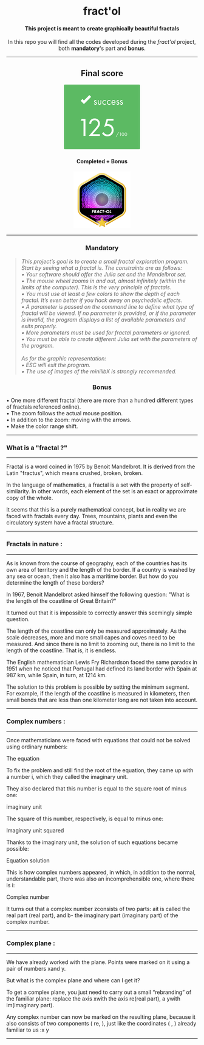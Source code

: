 <h1 align=center>
	<b>fract'ol</b>
</h1>

<h4 align=center>
	This project is meant to create graphically beautiful fractals
</h4>

<p align=center>
	In this repo you will find all the codes developed during the <i>fract'ol</i> project, both <b>mandatory</b>'s part and <b>bonus</b>.
</p>

---

<div align=center>
<h2>
	Final score
</h2>
<img src=https://github.com/ablaamim/Fract-ol/blob/master/SRC_IMG/score_125.png />
<h4>Completed + Bonus</h4>
<img src=https://github.com/ablaamim/Fract-ol/blob/master/SRC_IMG/fractolm.png />
</div>

---

<h3 align=center>
Mandatory
</h3>

> <i>This project’s goal is to create a small fractal exploration program. Start by seeing what a fractal is.
The constraints are as follows:<br>
• Your software should offer the Julia set and the Mandelbrot set.<br>
• The mouse wheel zooms in and out, almost infinitely (within the limits of the
computer). This is the very principle of fractals.<br>
• You must use at least a few colors to show the depth of each fractal. It’s even better if you hack away on psychedelic effects.<br>
• A parameter is passed on the command line to define what type of fractal will be viewed. If no parameter is provided, or if the parameter is invalid, the program displays a list of available parameters and exits properly.<br>
• More parameters must be used for fractal parameters or ignored.<br>
• You must be able to create different Julia set with the parameters of the program.<br><br>
As for the graphic representation:<br>
• ESC will exit the program.<br>
• The use of images of the minilibX is strongly recommended.</i>

<p align=center>

</p>

<h3 align=center>
Bonus
</h3>

• One more different fractal (there are more than a hundred different types of fractals
referenced online).<br>
• The zoom follows the actual mouse position.<br>
• In addition to the zoom: moving with the arrows.<br>
• Make the color range shift.</i>

---

### What is a "fractal ?"

---

Fractal is a word coined in 1975 by Benoit Mandelbrot. It is derived from the Latin "fractus", which means crushed, broken, broken.

In the language of mathematics, a fractal is a set with the property of self-similarity. In other words, each element of the set is an exact or approximate copy of the whole.

It seems that this is a purely mathematical concept, but in reality we are faced with fractals every day. Trees, mountains, plants and even the circulatory system have a fractal structure.

---

### Fractals in nature :

---

As is known from the course of geography, each of the countries has its own area of ​​​​territory and the length of the border. If a country is washed by any sea or ocean, then it also has a maritime border. But how do you determine the length of these borders?

In 1967, Benoit Mandelbrot asked himself the following question: "What is the length of the coastline of Great Britain?"

It turned out that it is impossible to correctly answer this seemingly simple question.

The length of the coastline can only be measured approximately. As the scale decreases, more and more small capes and coves need to be measured. And since there is no limit to zooming out, there is no limit to the length of the coastline. That is, it is endless.

The English mathematician Lewis Fry Richardson faced the same paradox in 1951 when he noticed that Portugal had defined its land border with Spain at 987 km, while Spain, in turn, at 1214 km.

The solution to this problem is possible by setting the minimum segment. For example, if the length of the coastline is measured in kilometers, then small bends that are less than one kilometer long are not taken into account.

---

### Complex numbers :

---

Once mathematicians were faced with equations that could not be solved using ordinary numbers:

The equation

To fix the problem and still find the root of the equation, they came up with a number i, which they called the imaginary unit.

They also declared that this number is equal to the square root of minus one:

imaginary unit

The square of this number, respectively, is equal to minus one:

Imaginary unit squared

Thanks to the imaginary unit, the solution of such equations became possible:

Equation solution

This is how complex numbers appeared, in which, in addition to the normal, understandable part, there was also an incomprehensible one, where there is i:

Complex number

It turns out that a complex number zconsists of two parts: ait is called the real part (real part), and b- the imaginary part (imaginary part) of the complex number.

---

### Complex plane :

---

We have already worked with the plane. Points were marked on it using a pair of numbers xand y.

But what is the complex plane and where can I get it?

To get a complex plane, you just need to carry out a small “rebranding” of the familiar plane: replace the axis xwith the axis re(real part), a ywith im(imaginary part).

Any complex number can now be marked on the resulting plane, because it also consists of two components ( re, ), just like the coordinates ( , ) already familiar to us :x y

---

